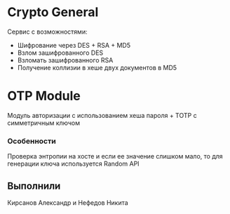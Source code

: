 # Crypto General

Сервис с возможностями:
- Шифрование через DES + RSA + MD5
- Взлом зашифрованного DES
- Взломать зашифрованного RSA
- Получение коллизии в хеше двух документов в MD5


# OTP Module

Модуль авторизации с использованием хеша пароля + TOTP с симметричным ключом


### Особенности
Проверка энтропии на хосте и если ее значение слишком мало, то для генерации ключа используется Random API

## Выполнили
Кирсанов Александр и Нефедов Никита
